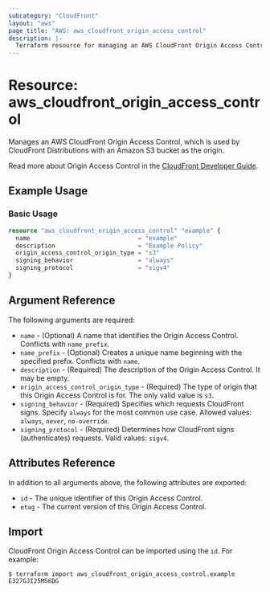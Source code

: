 ```yaml
---
subcategory: "CloudFront"
layout: "aws"
page_title: "AWS: aws_cloudfront_origin_access_control"
description: |-
  Terraform resource for managing an AWS CloudFront Origin Access Control.
---
```


# Resource: aws_cloudfront_origin_access_control

Manages an AWS CloudFront Origin Access Control, which is used by CloudFront Distributions with an Amazon S3 bucket as the origin.

Read more about Origin Access Control in the [CloudFront Developer Guide](https://docs.aws.amazon.com/AmazonCloudFront/latest/DeveloperGuide/private-content-restricting-access-to-s3.html).

## Example Usage

### Basic Usage

```terraform
resource "aws_cloudfront_origin_access_control" "example" {
  name                              = "example"
  description                       = "Example Policy"
  origin_access_control_origin_type = "s3"
  signing_behavior                  = "always"
  signing_protocol                  = "sigv4"
}
```

## Argument Reference

The following arguments are required:

* `name` - (Optional) A name that identifies the Origin Access Control. Conflicts with `name_prefix`.
* `name_prefix` - (Optional) Creates a unique name beginning with the specified prefix. Conflicts with `name`.
* `description` - (Required) The description of the Origin Access Control. It may be empty.
* `origin_access_control_origin_type` - (Required) The type of origin that this Origin Access Control is for. The only valid value is `s3`.
* `signing_behavior` - (Required) Specifies which requests CloudFront signs. Specify `always` for the most common use case. Allowed values: `always`, `never`, `no-override`.
* `signing_protocol` - (Required) Determines how CloudFront signs (authenticates) requests. Valid values: `sigv4`.

## Attributes Reference

In addition to all arguments above, the following attributes are exported:

* `id` - The unique identifier of this Origin Access Control.
* `etag` - The current version of this Origin Access Control.

## Import

CloudFront Origin Access Control can be imported using the `id`. For example:

```
$ terraform import aws_cloudfront_origin_access_control.example E327GJI25M56DG
```
